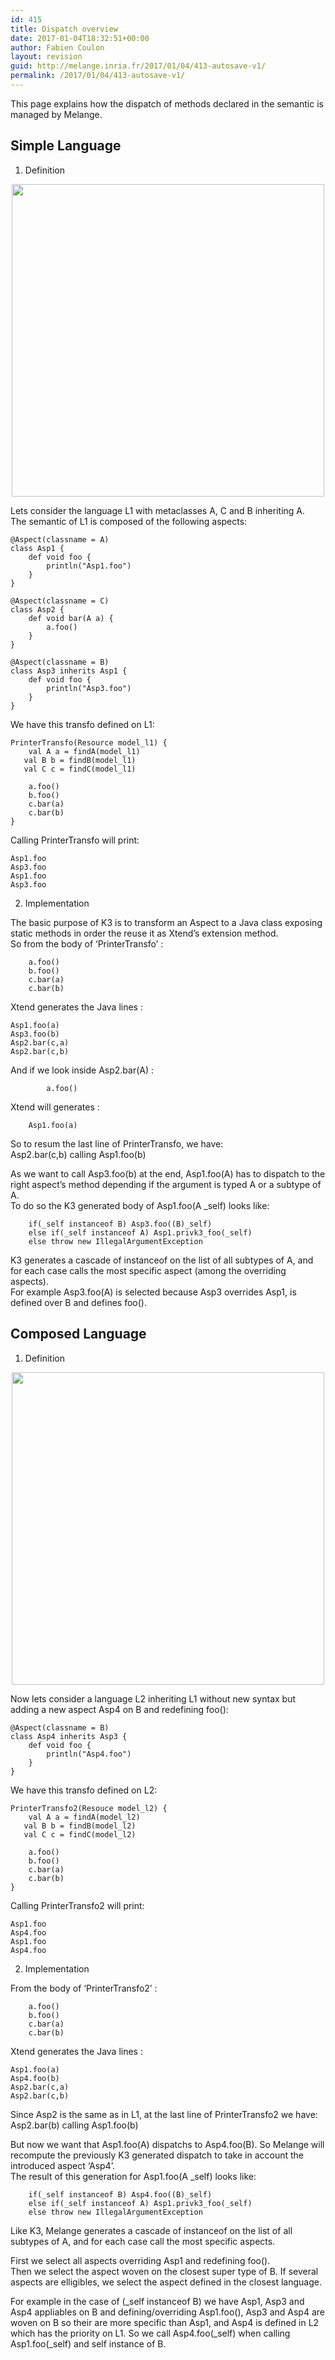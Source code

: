 ```yaml
---
id: 415
title: Dispatch overview
date: 2017-01-04T18:32:51+00:00
author: Fabien Coulon
layout: revision
guid: http://melange.inria.fr/2017/01/04/413-autosave-v1/
permalink: /2017/01/04/413-autosave-v1/
---
```

This page explains how the dispatch of methods declared in the semantic is managed by Melange.

## Simple Language

1. Definition

<p align="center">
  <img src="http://melange.inria.fr/wp-content/uploads/2017/01/l1.png" width="500" />
</p>

Lets consider the language L1 with metaclasses A, C and B inheriting A.  
The semantic of L1 is composed of the following aspects:

    
    @Aspect(classname = A)
    class Asp1 {
    	def void foo {
    		println("Asp1.foo")
    	}
    }
    
    @Aspect(classname = C)
    class Asp2 {
    	def void bar(A a) {
    		a.foo()
    	}
    }
    
    @Aspect(classname = B)
    class Asp3 inherits Asp1 {
    	def void foo {
    		println("Asp3.foo")
    	}
    }
    
    

We have this transfo defined on L1:

    
    PrinterTransfo(Resource model_l1) {
    	val A a = findA(model_l1)
       val B b = findB(model_l1)
       val C c = findC(model_l1)
    
    	a.foo()
    	b.foo()
    	c.bar(a)
    	c.bar(b)
    }
    

Calling PrinterTransfo will print:

    
    Asp1.foo
    Asp3.foo
    Asp1.foo
    Asp3.foo
    

2. Implementation

The basic purpose of K3 is to transform an Aspect to a Java class exposing static methods in order the reuse it as Xtend&#8217;s extension method.  
So from the body of &#8216;PrinterTransfo&#8217; :

    
    	a.foo()
    	b.foo()
    	c.bar(a)
    	c.bar(b)
    

Xtend generates the Java lines :

    
    Asp1.foo(a)
    Asp3.foo(b)
    Asp2.bar(c,a)
    Asp2.bar(c,b)
    

And if we look inside Asp2.bar(A) :

    
    		a.foo()
    

Xtend will generates :

    
    	Asp1.foo(a)
    

So to resum the last line of PrinterTransfo, we have:  
Asp2.bar(c,b) calling Asp1.foo(b)

As we want to call Asp3.foo(b) at the end, Asp1.foo(A) has to dispatch to the right aspect&#8217;s method depending if the argument is typed A or a subtype of A.  
To do so the K3 generated body of Asp1.foo(A _self) looks like:

    
    	if(_self instanceof B) Asp3.foo((B)_self)
    	else if(_self instanceof A) Asp1.privk3_foo(_self)
    	else throw new IllegalArgumentException 
    

K3 generates a cascade of instanceof on the list of all subtypes of A, and for each case calls the most specific aspect (among the overriding aspects).  
For example Asp3.foo(A) is selected because Asp3 overrides Asp1, is defined over B and defines foo().

## Composed Language

1. Definition

<p align="center">
  <img src="http://melange.inria.fr/wp-content/uploads/2017/01/l2.png" width="500" />
</p>

Now lets consider a language L2 inheriting L1 without new syntax but adding a new aspect Asp4 on B and redefining foo():

    
    @Aspect(classname = B)
    class Asp4 inherits Asp3 {
    	def void foo {
    		println("Asp4.foo")
    	}
    }
    

We have this transfo defined on L2:

    
    PrinterTransfo2(Resouce model_l2) {
    	val A a = findA(model_l2)
       val B b = findB(model_l2)
       val C c = findC(model_l2)
    
    	a.foo()
    	b.foo()
    	c.bar(a)
    	c.bar(b)
    }
    

Calling PrinterTransfo2 will print:

    
    Asp1.foo
    Asp4.foo
    Asp1.foo
    Asp4.foo
    

2. Implementation

From the body of &#8216;PrinterTransfo2&#8217; :

    
    	a.foo()
    	b.foo()
    	c.bar(a)
    	c.bar(b)
    

Xtend generates the Java lines :

    
    Asp1.foo(a)
    Asp4.foo(b)
    Asp2.bar(c,a)
    Asp2.bar(c,b)
    

Since Asp2 is the same as in L1, at the last line of PrinterTransfo2 we have:  
Asp2.bar(b) calling Asp1.foo(b)

But now we want that Asp1.foo(A) dispatchs to Asp4.foo(B). So Melange will recompute the previously K3 generated dispatch to take in account the introduced aspect &#8216;Asp4&#8217;.  
The result of this generation for Asp1.foo(A _self) looks like:

    
    	if(_self instanceof B) Asp4.foo((B)_self)
    	else if(_self instanceof A) Asp1.privk3_foo(_self)
    	else throw new IllegalArgumentException 
    

Like K3, Melange generates a cascade of instanceof on the list of all subtypes of A, and for each case call the most specific aspects.

First we select all aspects overriding Asp1 and redefining foo().  
Then we select the aspect woven on the closest super type of B. If several aspects are elligibles, we select the aspect defined in the closest language.

For example in the case of (\_self instanceof B) we have Asp1, Asp3 and Asp4 appliables on B and defining/overriding Asp1.foo(), Asp3 and Asp4 are woven on B so their are more specific than Asp1, and Asp4 is defined in L2 which has the priority on L1. So we call Asp4.foo(\_self) when calling Asp1.foo(_self) and self instance of B.
